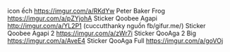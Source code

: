 icon ếch
https://imgur.com/a/RKdYw
Peter Baker Frog
https://imgur.com/a/pZYjohA
Sticker Qoobee Agapi http://imgur.com/a/YL2P1 (cuccutthanky nguồn fb/gifur.me/) 
Sticker Qoobee Agapi 2 https://imgur.com/a/zWr7i
Sticker QooAga 2 Big https://imgur.com/a/AveE4
Sticker QooAga Full https://imgur.com/a/goVOj
